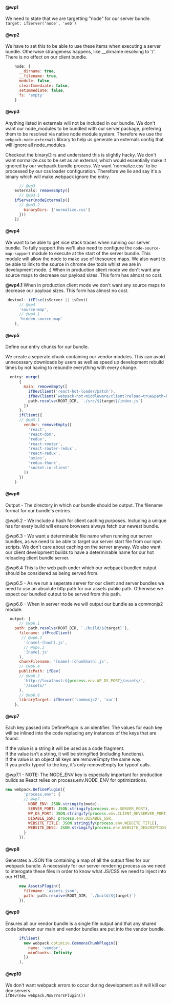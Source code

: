 #### @wp1
We need to state that we are targetting "node" for our server bundle.
    `target: ifServer('node', 'web')`
#### @wp2
We have to set this to be able to use these items when executing a
server bundle.  Otherwise strangeness happens, like __dirname resolving
to '/'.  There is no effect on our client bundle.

```javascript
    node: {
      __dirname: true,
      __filename: true,
      module: false,
      clearImmediate: false,
      setImmediate: false,
      fs: 'empty'
    }
```
#### @wp3
Anything listed in externals will not be included in our bundle. We don't want our node_modules to be bundled with our server package, prefering them to be resolved via native node module system. Therefore we use the `webpack-node-externals` library to help us generate an externals config that will ignore all node_modules. 

Checkout the binaryDirs and understand this is slightly hacky. We don't want normalize.css to be set as an external, which would essentially make it ignored by our webpack bundle process.  We want 'normalize.css' to be processed by our css loader configuration.  Therefore we lie and say it's a binary which will make webpack ignore the entry.

```javascript
      // @wp3
    externals: removeEmpty([
      // @wp3.1
    ifServer(nodeExternals({
      // @wp3.2
        binaryDirs: ['normalize.css']
      }))
    ])
  ```

#### @wp4
We want to be able to get nice stack traces when running our server bundle. To fully support this we'll also need to configure the `node-source-map-support` module to execute at the start of the server bundle.  This module will allow the node to make use of thesource maps. We also want to be able to link to the source in chrome dev tools whilst we are in development mode. :) When in production client mode we don't want any source maps to decrease our payload sizes. This form has almost no cost.

**@wp4.1** When in production client mode we don't want any source maps to decrease our payload sizes. This form has almost no cost.

```javascript
 devtool: ifElse(isServer || isDev)(
      // @wp4
      'source-map',
      // @wp4.1
      'hidden-source-map'
    ),
```

#### @wp5
Define our entry chunks for our bundle.

We create a seperate chunk containing our vendor modules. This can avoid unnecessary downloads by users as well as speed up development rebuild times by not having to rebundle everything with every change.

```javascript
  entry: merge(
      {
        main: removeEmpty([
          ifDevClient('react-hot-loader/patch'),
          ifDevClient(`webpack-hot-middleware/client?reload=true&path=http://localhost:${process.env.WP_DS_PORT}/__webpack_hmr`),
          path.resolve(ROOT_DIR, `./src/${target}/index.js`)
        ])
      },
      ifClient({
      // @wp5.1
        vendor: removeEmpty([
          'react',
          'react-dom',
          'redux',
          'react-router',
          'react-router-redux',
          'react-redux',
          'axios',
          'redux-thunk',
          'socket.io-client'
        ])
      })
    )
  ```

#### @wp6

Output - The directory in which our bundle should be output. The filename format for our bundle's entries.

@wp6.2 - We include a hash for client caching purposes.  Including a unique has for every build will ensure browsers always fetch our newest bundle.

@wp6.3 - We want a determinable file name when running our server bundles, as we need to be able to target our server start file from our npm scripts.  We don't care about caching on the server anyway. We also want our client development builds to have a determinable name for our hot reloading client bundle server.

@wp6.4 This is the web path under which our webpack bundled output should be considered as being served from.

@wp6.5 - As we run a seperate server for our client and server bundles we need to use an absolute http path for our assets public path. Otherwise we expect our bundled output to be served from this path. 

@wp6.6 - When in server mode we will output our bundle as a commonjs2 module.

```javascript
  output: {
      // @wp6.1
    path: path.resolve(ROOT_DIR, `./build/${target}`),
      filename: ifProdClient(
       // @wp6.2
        '[name]-[hash].js',
        // @wp6.3
        '[name].js'
      ),
      chunkFilename: '[name]-[chunkhash].js',
      // @wp6.4
      publicPath: ifDev(
      // @wp6.5
        `http://localhost:${process.env.WP_DS_PORT}/assets/`,
        '/assets/'
      ),
      // @wp6.6
      libraryTarget: ifServer('commonjs2', 'var')
    },
  ```

#### @wp7
Each key passed into DefinePlugin is an identifier. The values for each key will be inlined into the code replacing any instances of the keys that are found.

If the value is a string it will be used as a code fragment.  
If the value isn’t a string, it will be stringified (including functions).  
If the value is an object all keys are removeEmpty the same way.  
If you prefix typeof to the key, it’s only removeEmpty for typeof calls.  

@wp7.1 - NOTE: The NODE_ENV key is especially important for production builds as React relies on process.env.NODE_ENV for optimizations.

```javascript
new webpack.DefinePlugin({
        'process.env': {
        // @wp7.`
          NODE_ENV: JSON.stringify(mode),
          SERVER_PORT: JSON.stringify(process.env.SERVER_PORT),
          WP_DS_PORT: JSON.stringify(process.env.CLIENT_DEVSERVER_PORT),
          DISABLE_SSR: process.env.DISABLE_SSR,
          WEBSITE_TITLE: JSON.stringify(process.env.WEBSITE_TITLE),
          WEBSITE_DESC: JSON.stringify(process.env.WEBSITE_DESCRIPTION)
        }
      }),
  ```

#### @wp8
Generates a JSON file containing a map of all the output files for our webpack bundle.  A necessisty for our server rendering process as we need to interogate these files in order to know what JS/CSS we need to inject into our HTML.

```javascript
      new AssetsPlugin({
        filename: 'assets.json',
        path: path.resolve(ROOT_DIR, `./build/${target}`)
      }),
```

#### @wp9
Ensures all our vendor bundle is a single file output and that any shared code between our main and vendor bundles are put into the vendor bundle.

```javascript
      ifClient(
        new webpack.optimize.CommonsChunkPlugin({
          name: 'vendor',
          minChunks: Infinity
        })
      ),
```

#### @wp10
We don't want webpack errors to occur during development as it will kill our dev servers.  
`ifDev(new webpack.NoErrorsPlugin())`

